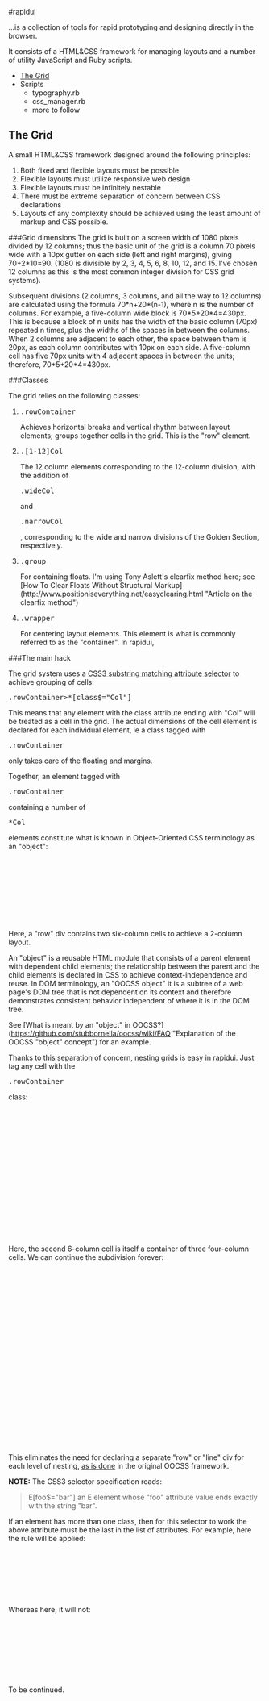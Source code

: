#rapidui

&hellip;is a collection of tools for rapid prototyping and designing directly in the browser.

It consists of a HTML&CSS framework for managing layouts and a number of utility JavaScript and Ruby scripts.      

<ul>
    <li><a href="#grid">The Grid</a></li>
    <li>Scripts
        <ul>
            <li>typography.rb</li>
            <li>css_manager.rb</li>
            <li>more to follow</li>
        </ul>
    </li>
</ul>

<h2><a name="grid">The Grid</a></h2>
A small HTML&CSS framework designed around the following principles:

1. Both fixed and flexible layouts must be possible
2. Flexible layouts must utilize responsive web design
3. Flexible layouts must be infinitely nestable
4. There must be extreme separation of concern between CSS declarations
5. Layouts of any complexity should be achieved using the least amount of markup and CSS possible.

###Grid dimensions
The grid is built on a screen width of 1080 pixels divided by 12 columns;
thus the basic unit of the grid is a column 70 pixels wide with a 10px gutter on each side
(left and right margins), giving 70+2\*10=90. (1080 is divisible by 2, 3, 4, 5, 6, 8, 10, 12,
and 15. I've chosen 12 columns as this is the most common integer division for CSS grid systems).

Subsequent divisions (2 columns, 3 columns, and all the way to 12 columns) are calculated
using the formula 70\*n+20\*(n-1), where n is the number of columns. For example, a five-column
wide block is 70\*5+20\*4=430px. This is because a block of n units has the width of the basic
column (70px) repeated n times, plus the widths of the spaces in between the columns. When 2
columns are adjacent to each other, the space between them is 20px, as each column contributes
with 10px on each side. A five-column cell has five 70px units with 4 adjacent spaces in between
the units; therefore, 70\*5+20\*4=430px.

###Classes

The grid relies on the following classes:

<ol>
    <li>
        <pre>.rowContainer</pre>
        Achieves horizontal breaks and vertical rhythm between layout elements;
        groups together cells in the grid. This is the "row" element.
    </li>
    <li>
        <pre>.[1-12]Col</pre>
        The 12 column elements corresponding to the 12-column division, with the addition of
        <pre>.wideCol</pre> and <pre>.narrowCol</pre>, corresponding to the wide and narrow
        divisions of the Golden Section, respectively.
    </li>
    <li>
        <pre>.group</pre>
        For containing floats. I'm using Tony Aslett's clearfix method here; see
        [How To Clear Floats Without Structural Markup](http://www.positioniseverything.net/easyclearing.html "Article on the clearfix method")
    </li>
    <li>
        <pre>.wrapper</pre>
        For centering layout elements. This element is what is commonly referred to as the "container". In rapidui,
    </li>
</ol>

###The main hack

The grid system uses a [CSS3 substring matching attribute selector](http://www.w3.org/TR/css3-selectors/
"CSS3 selector spec") to achieve grouping of cells:

<pre>.rowContainer>*[class$="Col"]</pre>

This means that any element with the class attribute ending with "Col" will be treated as a cell
in the grid. The actual dimensions of the cell element is declared for each individual element,
ie a class tagged with <pre>.rowContainer</pre> only takes care of the floating and margins.

Together, an element tagged with <pre>.rowContainer</pre> containing a number of <pre>*Col</pre>
elements constitute what is known in Object-Oriented CSS terminology as an "object":

<pre>
    <div class="rowContainer">
        <div class="sixCol"></div>
        <div class="sixCol"></div>
    </div>
</pre>

Here, a "row" div contains two six-column cells to achieve a 2-column layout.

An "object" is a reusable HTML module that consists of a parent element with dependent child elements; the
relationship between the parent and the child elements is declared in CSS to achieve context-independence
and reuse. In DOM terminology, an "OOCSS object" it is a subtree of a web page's DOM tree that is not dependent
on its context and therefore demonstrates consistent behavior independent of where it is in the DOM tree.

See [What is meant by an "object" in OOCSS?](https://github.com/stubbornella/oocss/wiki/FAQ
"Explanation of the OOCSS "object" concept") for an example.

Thanks to this separation of concern, nesting grids is easy in rapidui. Just tag any cell with the <pre>.rowContainer</pre> class:

<pre>
    <div class="rowContainer">
        <div class="sixCol"></div>
        <div class="rowContainer sixCol">
            <div class="fourCol"></div>
            <div class="fourCol"></div>
            <div class="fourCol"></div>
        </div>
    </div>
</pre>

Here, the second 6-column cell is itself a container of three four-column cells. We can continue the subdivision forever:

<pre>
    <div class="rowContainer">
        <div class="sixCol"></div>
        <div class="rowContainer sixCol">
            <div class="fourCol"></div>
            <div class="rowContainer fourCol">
                <div class="sixCol"></div>
                <div class="sixCol"></div>
            </div>
            <div class="fourCol"></div>
        </div>
    </div>
</pre>

This eliminates the need for declaring a separate "row" or "line" div for each level of nesting,
[as is done](https://github.com/stubbornella/oocss/wiki/Lines-&-Grids "Nesting grids in OOCSS")
in the original OOCSS framework.

**NOTE:** The CSS3 selector specification reads:

> E[foo$="bar"] an E element whose "foo" attribute value ends exactly with the string "bar".

If an element has more than one class, then for this selector to work the above attribute must be
the last in the list of attributes. For example, here the rule will be applied:

<pre>
    <div class="rowContainer">
        <div class="foo twelveCol"></div>
    </div>
</pre>

Whereas here, it will not:

<pre>
    <code>
        <div class="rowContainer">
            <div class="twelveCol foo"></div>
        </div>
    </code>
</pre>

To be continued.



